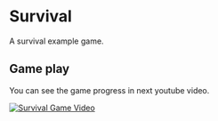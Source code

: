 # Survival

A survival example game.

## Game play

You can see the game progress in next youtube video.

[![Survival Game Video](http://img.youtube.com/vi/VY2eiILV4gQ/0.jpg)](http://www.youtube.com/watch?v=VY2eiILV4gQ "Survival Game Video")
